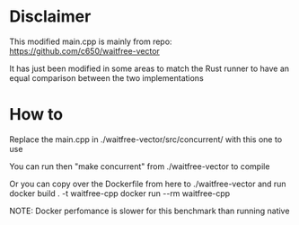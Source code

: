 
# Disclaimer

This modified main.cpp is mainly from repo:
https://github.com/c650/waitfree-vector

It has just been modified in some areas to match the Rust runner to have an equal comparison between the two implementations

# How to
Replace the main.cpp in ./waitfree-vector/src/concurrent/ with this one to use

You can run then "make concurrent" from ./waitfree-vector to compile

Or you can copy over the Dockerfile from here to ./waitfree-vector and run
docker build . -t waitfree-cpp
docker run --rm waitfree-cpp

NOTE: Docker perfomance is slower for this benchmark than running native

